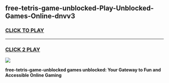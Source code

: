 
## free-tetris-game-unblocked-Play-Unblocked-Games-Online-dnvv3
<h3>
<a href="https://premium76.site?title=free-tetris-game-unblocked&ref=24A">CLICK TO PLAY</a></h3>
<hr>

<h3>
<a href="https://premium76.site?title=free-tetris-game-unblocked&ref=24A">CLICK 2 PLAY</a>
  
</h3>

<a href="https://premium76.site?title=free-tetris-game-unblocked&ref=24A"><img src="https://clearcache.store/games.png"></a>


**free-tetris-game-unblocked games unblocked: Your Gateway to Fun and Accessible Online Gaming**
